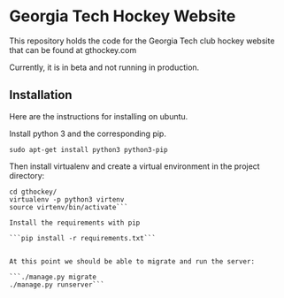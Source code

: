 # Georgia Tech Hockey Website

This repository holds the code for the Georgia Tech club hockey website that can be found at gthockey.com

Currently, it is in beta and not running in production.

## Installation

Here are the instructions for installing on ubuntu.

Install python 3 and the corresponding pip.

```sudo apt-get install python3 python3-pip```

Then install virtualenv and create a virtual environment in the project directory:

```sudo apt-get install virtualenv
cd gthockey/
virtualenv -p python3 virtenv
source virtenv/bin/activate```

Install the requirements with pip

```pip install -r requirements.txt```


At this point we should be able to migrate and run the server:

```./manage.py migrate
./manage.py runserver```
